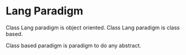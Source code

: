 # Lang Paradigm

Class Lang paradigm is object oriented.
Class Lang paradigm is class based.

Class based paradigm is paradigm to do any abstract.